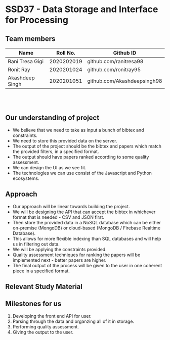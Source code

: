 # SSD37 - Data Storage and Interface for Processing

## Team members

| Name            | Roll No.   | Github ID                  |
|-----------------|------------|----------------------------|
| Rani Tresa Gigi | 2020202019 | github.com/ranitresa98     |
| Ronit Ray       | 2020201024 | github.com/ronitray95      |
| Akashdeep Singh | 2020201051 | github.com/Akashdeepsingh98|

<br/>
<br/>

## Our understanding of project

- We believe that we need to take as input a bunch of bibtex and constraints.
- We need to store this provided data on the server.
- The output of the project should be the bibtex and papers which match the provided filters, in a specified format.
- The output should have papers ranked according to some quality assessment.
- We can design the UI as we see fit.
- The technologies we can use consist of the Javascript and Python ecosystems.

## Approach

- Our approach will be linear towards building the project.
- We will be designing the API that can accept the bibtex in whichever format that is needed - CSV and JSON first.
- Then store the provided data in a NoSQL database which can be either on-premise (MongoDB) or cloud-based (MongoDB / Firebase Realtime Database).
- This allows for more flexible indexing than SQL databases and will help us in filtering out data.
- We will be applying the constraints provided.
- Quality assessment techniques for ranking the papers will be implemented next - better papers are higher.
- The final output of the process will be given to the user in one coherent piece in a specified format.

## Relevant Study Material

## Milestones for us

1. Developing the front end API for user.
2. Parsing through the data and organzing all of it in storage.
3. Performing quality assessment.
4. Giving the output to the user.
